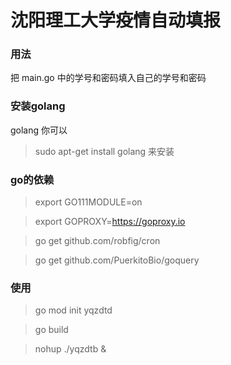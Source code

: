 # 沈阳理工大学疫情自动填报
### 用法
把 main.go  中的学号和密码填入自己的学号和密码
### 安装golang
golang
你可以
>sudo apt-get install golang
来安装
### go的依赖
>export GO111MODULE=on

>export GOPROXY=https://goproxy.io

>go get github.com/robfig/cron

>go get github.com/PuerkitoBio/goquery
### 使用
>go mod init yqzdtd

>go build

>nohup ./yqzdtb &
